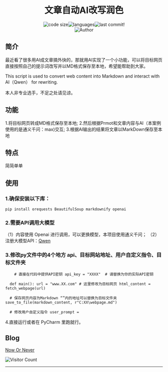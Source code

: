 
<h1 align="center">文章自动AI改写润色</h1>

<p align="center">
  <img src="https://img.shields.io/github/languages/code-size/cxlcym/AIrewriting" alt="code size"/><img src="https://img.shields.io/github/languages/count/cxlcym/AIrewriting" alt="languages"/><img src="https://img.shields.io/github/last-commit/cxlcym/AIrewriting" alt="last commit"/>!
 <br> <img src="https://img.shields.io/badge/Author-JackCao-orange" alt="Author" />
  
  
## 简介
最近看了很多用AI成文章搞外快的，那就用AI实现了一个小功能，可以将目标网页直接按照自己的提示词改写并以MD格式保存至本地，希望能帮助到大家。

This script is used to convert web content into Markdown and interact with AI（Qwen） for rewriting.

本人非专业选手，不足之处请见谅。
## 功能
1.将目标网页转成MD格式保存至本地;
2.然后根据Prmot和文章内容与AI（本案例使用的是通义千问：max)交互;
3.根据AI输出的结果将文章以MarkDown保存至本地

## 特点
简简单单
## 使用
### 1.确保安装以下库：
`pip install orequests BeautifulSoup markdownify openai`
### 2.需要API调用大模型
（1）内容使用 Openai 进行调用，可以更换模型，本项目使用通义千问；
（2）注册大模型API：[Qwen](https://tongyi.aliyun.com/ "Qwen")
### 3.修改py文件中的4个地方 api、目标网站地址、用户自定义指令、目标文件夹

`    # 直接在代码中提供API密钥
    api_key = "XXXX"  # 请替换为你的实际API密钥`
	
  `  def main():
               url = "www.XX.com" # 这里修改为目标网页
               html_content = fetch_webpage(url)`

  `  # 保存网页内容为Markdown “”内的地址可以替换为目标文件夹
    save_to_file(markdown_content, r"C:XX\webpage.md")`

  `   # 修改用户自定义指令
     user_prompt = `
	 
4.直接运行或者在 PyCharm 里跑就行。


## Blog

[Now Or Never](https://cxlcym.github.io/ "Now Or Never")  

![Visitor Count](https://profile-counter.glitch.me/cxlcym/count.svg)
</p>
<hr>
